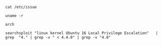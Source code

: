 ```shell
cat /etc/issue
```

```shell
uname -r
```

```shell
arch
```

```shell
searchsploit "linux kernel Ubuntu 16 Local Privilege Escalation"   | grep  "4." | grep -v " < 4.4.0" | grep -v "4.8"
```
